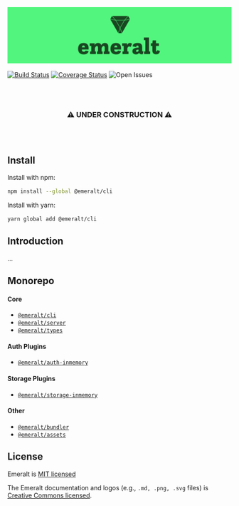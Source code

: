 ![logo](./packages/emeralt-assets/png/full-logo-3-medium.png)

[![Build Status](https://travis-ci.com/euphemist/emeralt.svg?branch=master)](https://travis-ci.com/euphemist/emeralt) 
[![Coverage Status](https://coveralls.io/repos/github/euphemist/emeralt/badge.svg?branch=master)](https://coveralls.io/github/euphemist/emeralt?branch=master)
![Open Issues](https://img.shields.io/github/issues-raw/euphemist/emeralt.svg)

<br />
<br />
<div align="center">
  <h3>⚠️ UNDER CONSTRUCTION ⚠️</h3>
</div>
<br />
<br />

## Install
Install with npm:

```bash
npm install --global @emeralt/cli
```

Install with yarn:

```bash
yarn global add @emeralt/cli
```

<!-- </div> -->

## Introduction
...

## Monorepo

#### Core
- [`@emeralt/cli`](./packages/emeralt-cli)
- [`@emeralt/server`](./packages/emeralt-server)
- [`@emeralt/types`](./packages/emeralt-types)

#### Auth Plugins
- [`@emeralt/auth-inmemory`](./packages/emeralt-auth-inmemory)

#### Storage Plugins
- [`@emeralt/storage-inmemory`](./packages/emeralt-storage-inmemory)
  
#### Other
- [`@emeralt/bundler`](./packages/emeralt-bundler)
- [`@emeralt/assets`](./packages/emeralt-assets)

## License

Emeralt is [MIT licensed](./LICENSE)

The Emeralt documentation and logos (e.g., `.md, .png, .svg` files) is [Creative Commons licensed](./LICENSE-assets).

